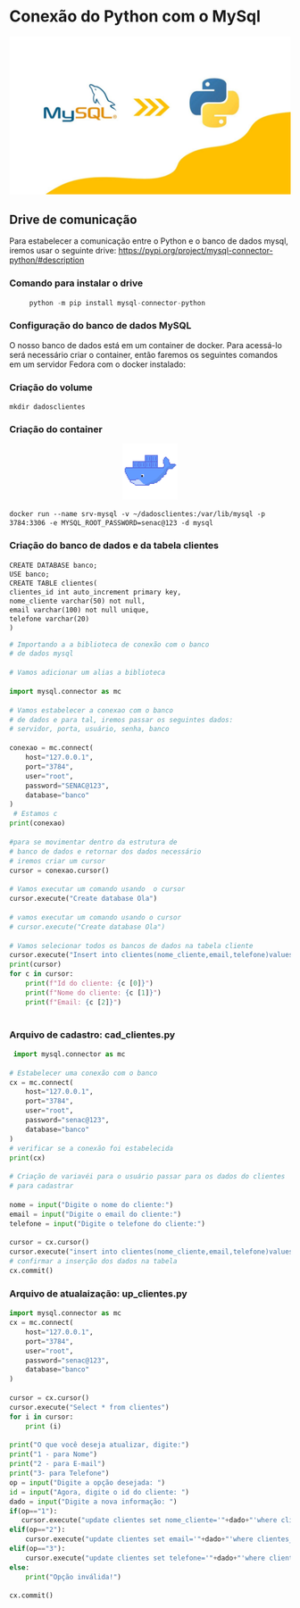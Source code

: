 # Conexão do Python com o MySql

!["Imagem Python com MySQL"](image.png)

## Drive de comunicação
Para estabelecer a comunicação entre o Python e o banco de dados mysql, iremos usar o seguinte drive:
<a href="https://pypi.org/project/mysql-connector-python/#description"> https://pypi.org/project/mysql-connector-python/#description</a>

### Comando para instalar o drive 
``` python
     python -m pip install mysql-connector-python
```

### Configuração do banco de dados MySQL
O nosso banco de dados está em um container de docker. Para acessá-lo será necessário criar o container, então faremos os seguintes comandos em um servidor Fedora com o docker instalado:

### Criação do volume 
```shell
mkdir dadosclientes
```

### Criação do container
<center>
<img src="image-2.png" height="100" width="100"></center>

```shell
docker run --name srv-mysql -v ~/dadosclientes:/var/lib/mysql -p 3784:3306 -e MYSQL_ROOT_PASSWORD=senac@123 -d mysql 
```

### Criação do banco de dados e da tabela clientes 
```
CREATE DATABASE banco;
USE banco;
CREATE TABLE clientes(
clientes_id int auto_increment primary key,
nome_cliente varchar(50) not null,
email varchar(100) not null unique,
telefone varchar(20)
)
```


```Python
# Importando a a biblioteca de conexão com o banco
# de dados mysql
 
# Vamos adicionar um alias a biblioteca

import mysql.connector as mc
 
# Vamos estabelecer a conexao com o banco
# de dados e para tal, iremos passar os seguintes dados:
# servidor, porta, usuário, senha, banco
 
conexao = mc.connect(
    host="127.0.0.1",
    port="3784",
    user="root",
    password="SENAC@123",
    database="banco"
)    
 # Estamos c
print(conexao)
 
#para se movimentar dentro da estrutura de
# banco de dados e retornar dos dados necessário
# iremos criar um cursor
cursor = conexao.cursor()
 
# Vamos executar um comando usando  o cursor
cursor.execute("Create database Ola")
 
# vamos executar um comando usando o cursor
# cursor.execute("Create database Ola")
 
# Vamos selecionar todos os bancos de dados na tabela cliente
cursor.execute("Insert into clientes(nome_cliente,email,telefone)values('Amanda','amanda@oul.com.br','(11)95487-6512')")
print(cursor)
for c in cursor:
    print(f"Id do cliente: {c [0]}")
    print(f"Nome do cliente: {c [1]}")
    print(f"Email: {c [2]}")
 
```
### Arquivo de cadastro: cad_clientes.py

```python
 import mysql.connector as mc

# Estabelecer uma conexão com o banco
cx = mc.connect(
    host="127.0.0.1",
    port="3784",
    user="root",
    password="senac@123",
    database="banco"
)
# verificar se a conexão foi estabelecida
print(cx)

# Criação de variavéi para o usuário passar para os dados do clientes
# para cadastrar

nome = input("Digite o nome do cliente:")
email = input("Digite o email do cliente:")
telefone = input("Digite o telefone do cliente:")

cursor = cx.cursor()
cursor.execute("insert into clientes(nome_cliente,email,telefone)values('"+nome+"','"+email+"','"+telefone+"')")
# confirmar a inserção dos dados na tabela
cx.commit()

```
### Arquivo de atualaização: up_clientes.py
```python
import mysql.connector as mc
cx = mc.connect(
    host="127.0.0.1",
    port="3784",
    user="root",
    password="senac@123",
    database="banco"
)

cursor = cx.cursor()
cursor.execute("Select * from clientes")
for i in cursor:
    print (i)

print("O que você deseja atualizar, digite:")
print("1 - para Nome")
print("2 - para E-mail")
print("3- para Telefone") 
op = input("Digite a opção desejada: ")
id = input("Agora, digite o id do cliente: ") 
dado = input("Digite a nova informação: ")
if(op=="1"):
   cursor.execute("update clientes set nome_cliente='"+dado+"'where clientes_id="+id) 
elif(op=="2"):
    cursor.execute("update clientes set email='"+dado+"'where clientes_id="+id)
elif(op=="3"):
    cursor.execute("update clientes set telefone='"+dado+"'where clientes_id="+id)        
else:
    print("Opção inválida!")
    
cx.commit()
```